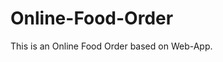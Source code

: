 # Online-Food-Order

This is an Online Food Order based on Web-App.






















































































































































































































































































































